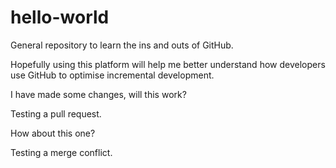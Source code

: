# hello-world
General repository to learn the ins and outs of GitHub.

Hopefully using this platform will help me better understand
how developers use GitHub to optimise incremental development.

I have made some changes, will this work?

Testing a pull request.

How about this one?

Testing a merge conflict.
